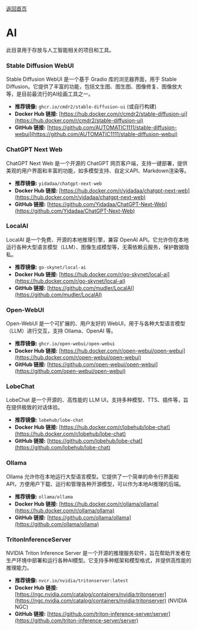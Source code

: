 [返回首页](../README.md)

# AI

此目录用于存放与人工智能相关的项目和工具。

### Stable Diffusion WebUI

Stable Diffusion WebUI 是一个基于 Gradio 库的浏览器界面，用于 Stable Diffusion。它提供了丰富的功能，包括文生图、图生图、图像修复、图像放大等，是目前最流行的AI绘画工具之一。

*   **推荐镜像:** `ghcr.io/cmdr2/stable-diffusion-ui` (或自行构建)
*   **Docker Hub 链接:** [https://hub.docker.com/r/cmdr2/stable-diffusion-ui](https://hub.docker.com/r/cmdr2/stable-diffusion-ui)
*   **GitHub 链接:** [https://github.com/AUTOMATIC1111/stable-diffusion-webui](https://github.com/AUTOMATIC1111/stable-diffusion-webui)

### ChatGPT Next Web

ChatGPT Next Web 是一个开源的 ChatGPT 网页客户端，支持一键部署，提供美观的用户界面和丰富的功能，如多模型支持、自定义API、Markdown渲染等。

*   **推荐镜像:** `yidadaa/chatgpt-next-web`
*   **Docker Hub 链接:** [https://hub.docker.com/r/yidadaa/chatgpt-next-web](https://hub.docker.com/r/yidadaa/chatgpt-next-web)
*   **GitHub 链接:** [https://github.com/Yidadaa/ChatGPT-Next-Web](https://github.com/Yidadaa/ChatGPT-Next-Web)

### LocalAI

LocalAI 是一个免费、开源的本地推理引擎，兼容 OpenAI API。它允许你在本地运行各种大型语言模型（LLM）、图像生成模型等，无需依赖云服务，保护数据隐私。

*   **推荐镜像:** `go-skynet/local-ai`
*   **Docker Hub 链接:** [https://hub.docker.com/r/go-skynet/local-ai](https://hub.docker.com/r/go-skynet/local-ai)
*   **GitHub 链接:** [https://github.com/mudler/LocalAI](https://github.com/mudler/LocalAI)

### Open-WebUI

Open-WebUI 是一个可扩展的、用户友好的 WebUI，用于与各种大型语言模型（LLM）进行交互，支持 Ollama、OpenAI 等。

*   **推荐镜像:** `ghcr.io/open-webui/open-webui`
*   **Docker Hub 链接:** [https://hub.docker.com/r/open-webui/open-webui](https://hub.docker.com/r/open-webui/open-webui)
*   **GitHub 链接:** [https://github.com/open-webui/open-webui](https://github.com/open-webui/open-webui)

### LobeChat

LobeChat 是一个开源的、高性能的 LLM UI，支持多种模型、TTS、插件等，旨在提供极致的对话体验。

*   **推荐镜像:** `lobehub/lobe-chat`
*   **Docker Hub 链接:** [https://hub.docker.com/r/lobehub/lobe-chat](https://hub.docker.com/r/lobehub/lobe-chat)
*   **GitHub 链接:** [https://github.com/lobehub/lobe-chat](https://github.com/lobehub/lobe-chat)

### Ollama

Ollama 允许你在本地运行大型语言模型。它提供了一个简单的命令行界面和 API，方便用户下载、运行和管理各种开源模型，可以作为本地AI推理的后端。

*   **推荐镜像:** `ollama/ollama`
*   **Docker Hub 链接:** [https://hub.docker.com/r/ollama/ollama](https://hub.docker.com/r/ollama/ollama)
*   **GitHub 链接:** [https://github.com/ollama/ollama](https://github.com/ollama/ollama)

### TritonInferenceServer

NVIDIA Triton Inference Server 是一个开源的推理服务软件，旨在帮助开发者在生产环境中部署和运行各种AI模型。它支持多种框架和模型格式，并提供高性能的推理能力。

*   **推荐镜像:** `nvcr.io/nvidia/tritonserver:latest`
*   **Docker Hub 链接:** [https://ngc.nvidia.com/catalog/containers/nvidia:tritonserver](https://ngc.nvidia.com/catalog/containers/nvidia:tritonserver) (NVIDIA NGC)
*   **GitHub 链接:** [https://github.com/triton-inference-server/server](https://github.com/triton-inference-server/server)